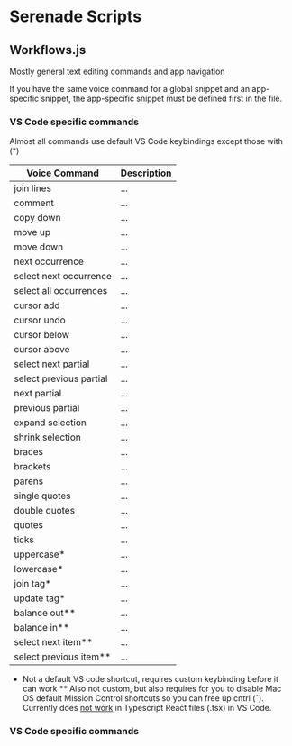# Serenade Scripts

## Workflows.js

Mostly general text editing commands and app navigation

If you have the same voice command for a global snippet and an app-specific snippet, the app-specific snippet must be defined first in the file.

### VS Code specific commands

Almost all commands use default VS Code keybindings except those with (\*)

Voice Command | Description 
------------ | -------------
join lines | ...
comment | ...
copy down | ...
move up | ...
move down | ...
next occurrence | ...
select next occurrence | ...
select all occurrences | ...
cursor add | ...
cursor undo | ...
cursor below | ...
cursor above | ...
select next partial | ...
select previous partial | ...
next partial | ...
previous partial | ...
expand selection | ...
shrink selection | ...
braces | ...
brackets | ...
parens | ...
single quotes | ...
double quotes | ...
quotes | ...
ticks | ...
uppercase* | ...
lowercase* | ...
join tag* | ...
update tag* | ...
balance out** | ...
balance in** | ...
select next item** | ...
select previous item** | ...

* Not a default VS code shortcut, requires custom keybinding before it can work
** Also not custom, but also requires for you to disable Mac OS default Mission Control shortcuts so you can free up cntrl (ˆ). Currently does [not work](https://github.com/microsoft/vscode/issues/87608) in Typescript React files (.tsx) in VS Code. 

### VS Code specific commands
